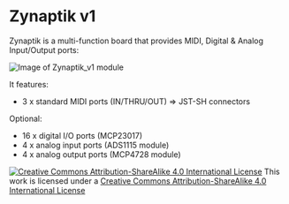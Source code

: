 # Zynaptik v1

Zynaptik is a multi-function board that provides MIDI, Digital & Analog Input/Output ports:

![Image of Zynaptik_v1 module](https://github.com/zynthian/zynthian-hw/blob/master/Zynaptik_v1/doc/zynthian_zynaptik_render1.png)

It features:

+ 3 x standard MIDI ports (IN/THRU/OUT) => JST-SH connectors

Optional: 

+ 16 x digital I/O ports (MCP23017)
+ 4 x analog input ports (ADS1115 module)
+ 4 x analog output ports (MCP4728 module)

[![Creative Commons Attribution-ShareAlike 4.0 International License](https://upload.wikimedia.org/wikipedia/commons/f/f3/CC-BY-SA_3_icon_88x31.png)](
http://creativecommons.org/licenses/by-sa/4.0/)
This work is licensed under a [Creative Commons Attribution-ShareAlike 4.0 International License](http://creativecommons.org/licenses/by-sa/4.0/)
